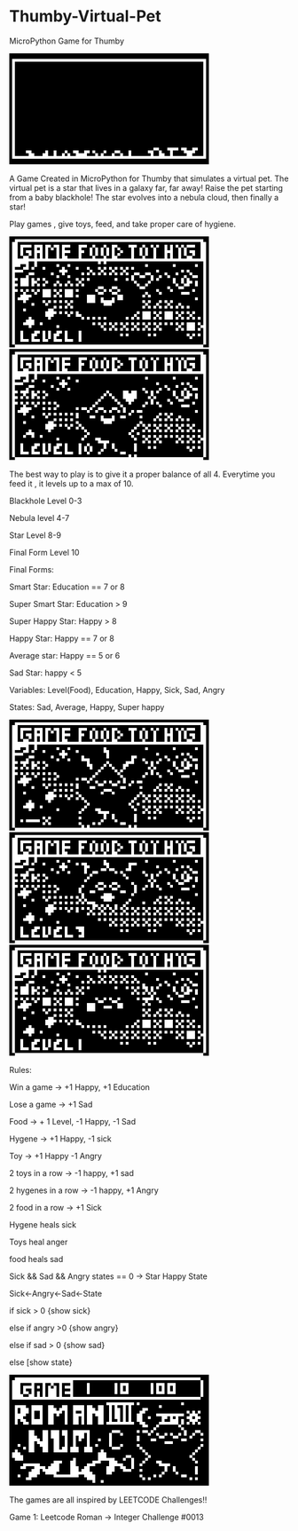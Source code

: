 # Thumby-Virtual-Pet
MicroPython Game for Thumby

<img src="https://github.com/SarahBass/Thumby-Virtual-Pet/blob/main/Untitled%205.png">

A Game Created in MicroPython for Thumby that simulates a virtual pet. The virtual pet is a star that lives in a galaxy far, far away! Raise the pet starting from a baby blackhole! The star evolves into a nebula cloud, then finally a star!

Play games , give toys, feed, and take proper care of hygiene. 

<img src="https://github.com/SarahBass/Thumby-Virtual-Pet/blob/main/Untitled%202%202%202%205.png">

<img src="https://github.com/SarahBass/Thumby-Virtual-Pet/blob/main/Untitled%202%203%203.png">





The best way to play is to give it a proper balance of all 4. Everytime you feed it , it levels up to a max of 10.


Blackhole Level 0-3

Nebula level 4-7

Star Level 8-9

Final Form Level 10

Final Forms:

Smart Star: Education == 7 or 8 

Super Smart Star: Education > 9 

Super Happy Star: Happy > 8

Happy Star: Happy == 7 or 8 

Average star: Happy == 5 or 6

Sad Star: happy < 5

Variables: Level(Food), Education, Happy, Sick, Sad, Angry

States: Sad, Average, Happy, Super happy

<img src="https://github.com/SarahBass/Thumby-Virtual-Pet/blob/main/Untitled%202%205.png">

<img src="https://github.com/SarahBass/Thumby-Virtual-Pet/blob/main/Untitled%202%202%207.png">

<img src="https://github.com/SarahBass/Thumby-Virtual-Pet/blob/main/Untitled%202%202%206.png">

Rules: 

Win a game -> +1 Happy, +1 Education

Lose a game -> +1 Sad 

Food -> + 1 Level, -1 Happy, -1 Sad

Hygene -> +1 Happy, -1 sick

Toy -> +1 Happy -1 Angry

2 toys in a row -> -1 happy, +1 sad

2 hygenes in a row -> -1 happy, +1 Angry

2 food in a row -> +1 Sick

Hygene heals sick

Toys heal anger

food heals sad



Sick && Sad && Angry states == 0 -> Star Happy State

Sick<-Angry<-Sad<-State

if sick > 0 {show sick}

else if angry >0 {show angry}

else if sad > 0 {show sad}

else [show state}

<img src="https://github.com/SarahBass/Thumby-Virtual-Pet/blob/main/Untitled%206.png">

The games are all inspired by LEETCODE Challenges!!

Game 1: Leetcode Roman -> Integer Challenge #0013


